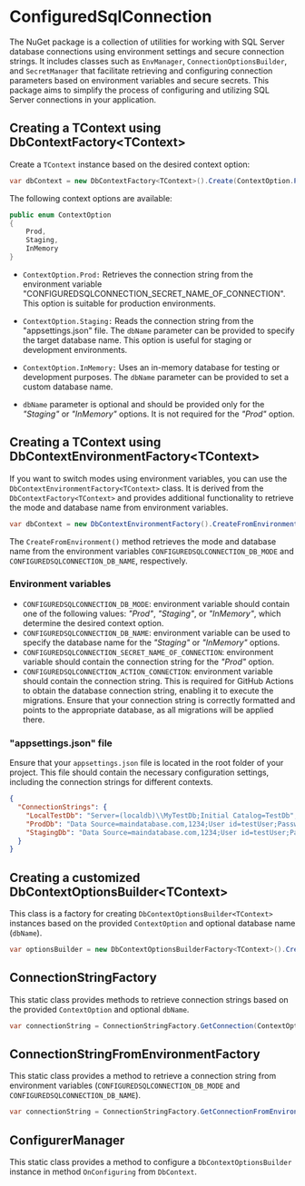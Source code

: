 # ConfiguredSqlConnection

The NuGet package is a collection of utilities for working with SQL Server database connections using environment settings and secure connection strings. It includes classes such as `EnvManager`, `ConnectionOptionsBuilder`, and `SecretManager` that facilitate retrieving and configuring connection parameters based on environment variables and secure secrets. This package aims to simplify the process of configuring and utilizing SQL Server connections in your application.

## Creating a TContext using DbContextFactory&lt;TContext&gt;

Create a `TContext` instance based on the desired context option:

```csharp
var dbContext = new DbContextFactory<TContext>().Create(ContextOption.Prod, dbName);
```

The following context options are available:
```csharp
public enum ContextOption
{
    Prod,
    Staging,
    InMemory
}
```

- `ContextOption.Prod:` Retrieves the connection string from the environment variable "CONFIGUREDSQLCONNECTION_SECRET_NAME_OF_CONNECTION". This option is suitable for production environments.

- `ContextOption.Staging:` Reads the connection string from the "appsettings.json" file. The `dbName` parameter can be provided to specify the target database name. This option is useful for staging or development environments.

- `ContextOption.InMemory:` Uses an in-memory database for testing or development purposes. The `dbName` parameter can be provided to set a custom database name.

- `dbName` parameter is optional and should be provided only for the *"Staging"* or *"InMemory"* options. It is not required for the *"Prod"* option.

## Creating a TContext using DbContextEnvironmentFactory&lt;TContext&gt;

If you want to switch modes using environment variables, you can use the `DbContextEnvironmentFactory<TContext>` class.
It is derived from the `DbContextFactory<TContext>` and provides additional functionality to retrieve the mode and database name from environment variables.

```csharp
var dbContext = new DbContextEnvironmentFactory().CreateFromEnvironment();
```
The `CreateFromEnvironment()` method retrieves the mode and database name from the environment variables `CONFIGUREDSQLCONNECTION_DB_MODE` and `CONFIGUREDSQLCONNECTION_DB_NAME`, respectively. 

### Environment variables
- `CONFIGUREDSQLCONNECTION_DB_MODE`: environment variable should contain one of the following values: *"Prod"*, *"Staging"*, or *"InMemory"*, which determine the desired context option.
- `CONFIGUREDSQLCONNECTION_DB_NAME`: environment variable can be used to specify the database name for the *"Staging"* or *"InMemory"* options.
- `CONFIGUREDSQLCONNECTION_SECRET_NAME_OF_CONNECTION`:  environment variable should contain the connection string for the *"Prod"* option.
- `CONFIGUREDSQLCONNECTION_ACTION_CONNECTION`: environment variable should contain the connection string. This is required for GitHub Actions to obtain the database connection string, enabling it to execute the migrations. Ensure that your connection string is correctly formatted and points to the appropriate database, as all migrations will be applied there.

### "appsettings.json" file
Ensure that your `appsettings.json` file is located in the root folder of your project. This file should contain the necessary configuration settings, including the connection strings for different contexts.

```json
{
  "ConnectionStrings": {
    "LocalTestDb": "Server=(localdb)\\MyTestDb;Initial Catalog=TestDb",
    "ProdDb": "Data Source=maindatabase.com,1234;User id=testUser;Password=password;Initial Catalog=ProdDb;TrustServerCertificate=true;",
    "StagingDb": "Data Source=maindatabase.com,1234;User id=testUser;Password=password;Initial Catalog=StagingDb;TrustServerCertificate=true;"
  }
}
```

## Creating a customized DbContextOptionsBuilder&lt;TContext&gt;

This class is a factory for creating `DbContextOptionsBuilder<TContext>` instances based on the provided `ContextOption` and optional database name (`dbName`).

```csharp
var optionsBuilder = new DbContextOptionsBuilderFactory<TContext>().Create(ContextOption.YourOption, dbName)
```

## ConnectionStringFactory

This static class provides methods to retrieve connection strings based on the provided `ContextOption` and optional `dbName`.

```csharp
var connectionString = ConnectionStringFactory.GetConnection(ContextOption.YourOption, dbName)
```

## ConnectionStringFromEnvironmentFactory

This static class provides a method to retrieve a connection string from environment variables (`CONFIGUREDSQLCONNECTION_DB_MODE` and `CONFIGUREDSQLCONNECTION_DB_NAME`).

```csharp
var connectionString = ConnectionStringFactory.GetConnectionFromEnvironment()
```

## ConfigurerManager

This static class provides a method to configure a `DbContextOptionsBuilder` instance in method `OnConfiguring` from `DbContext`.
